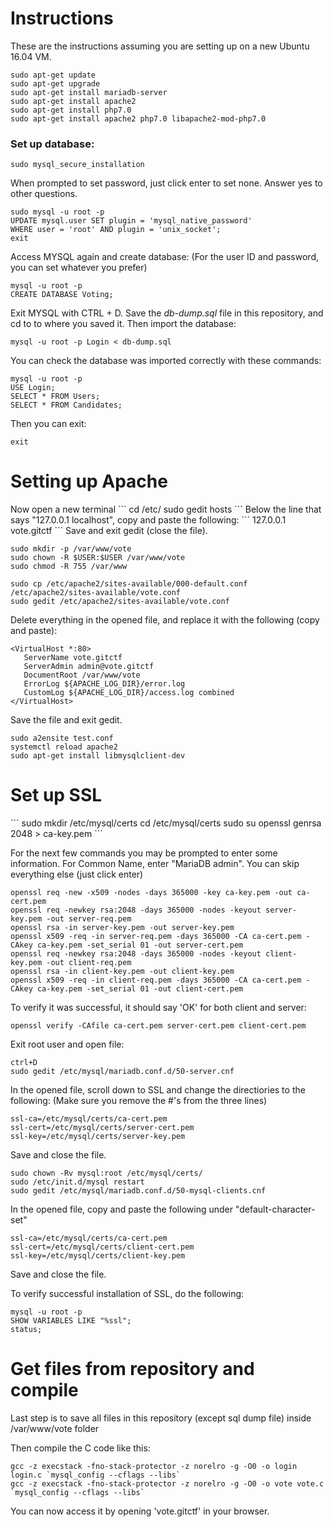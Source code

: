 # Instructions
These are the instructions assuming you are setting up on a new Ubuntu 16.04 VM.

```
sudo apt-get update  
sudo apt-get upgrade  
sudo apt-get install mariadb-server  
sudo apt-get install apache2  
sudo apt-get install php7.0  
sudo apt-get install apache2 php7.0 libapache2-mod-php7.0
```

<h3>Set up database:</h3>

```
sudo mysql_secure_installation
```  
When prompted to set password, just click enter to set none. Answer yes to other questions.

```
sudo mysql -u root -p 
UPDATE mysql.user SET plugin = 'mysql_native_password' 
WHERE user = 'root' AND plugin = 'unix_socket'; 
exit
```

Access MYSQL again and create database:
(For the user ID and password, you can set whatever you prefer)
```
mysql -u root -p  
CREATE DATABASE Voting;
```

Exit MYSQL with CTRL + D.
Save the <i>db-dump.sql</i> file in this repository, and cd to to where you saved it. Then import the database:

```
mysql -u root -p Login < db-dump.sql
```

You can check the database was imported correctly with these commands:
```
mysql -u root -p  
USE Login;
SELECT * FROM Users; 
SELECT * FROM Candidates;
```
Then you can exit:
```
exit 
```
<h1>Setting up Apache </h1>
Now open a new terminal
```
cd /etc/  
sudo gedit hosts  
```
Below the line that says "127.0.0.1 localhost", copy and paste the following:
```
127.0.0.1 vote.gitctf  
```
Save and exit gedit (close the file).

```
sudo mkdir -p /var/www/vote  
sudo chown -R $USER:$USER /var/www/vote
sudo chmod -R 755 /var/www  

sudo cp /etc/apache2/sites-available/000-default.conf /etc/apache2/sites-available/vote.conf  
sudo gedit /etc/apache2/sites-available/vote.conf  
```

Delete everything in the opened file, and replace it with the following (copy and paste):
```
<VirtualHost *:80>  
   ServerName vote.gitctf  
   ServerAdmin admin@vote.gitctf  
   DocumentRoot /var/www/vote  
   ErrorLog ${APACHE_LOG_DIR}/error.log  
   CustomLog ${APACHE_LOG_DIR}/access.log combined  
</VirtualHost>
```
Save the file and exit gedit.
```
sudo a2ensite test.conf  
systemctl reload apache2  
sudo apt-get install libmysqlclient-dev  
```

<h1>Set up SSL</h1>
```
sudo mkdir /etc/mysql/certs
cd /etc/mysql/certs
sudo su
openssl genrsa 2048 > ca-key.pem
```

For the next few commands you may be prompted to enter some information. For Common Name, enter "MariaDB admin". You can skip everything else (just click enter)
```
openssl req -new -x509 -nodes -days 365000 -key ca-key.pem -out ca-cert.pem
openssl req -newkey rsa:2048 -days 365000 -nodes -keyout server-key.pem -out server-req.pem
openssl rsa -in server-key.pem -out server-key.pem
openssl x509 -req -in server-req.pem -days 365000 -CA ca-cert.pem -CAkey ca-key.pem -set_serial 01 -out server-cert.pem
openssl req -newkey rsa:2048 -days 365000 -nodes -keyout client-key.pem -out client-req.pem
openssl rsa -in client-key.pem -out client-key.pem
openssl x509 -req -in client-req.pem -days 365000 -CA ca-cert.pem -CAkey ca-key.pem -set_serial 01 -out client-cert.pem

```

To verify it was successful, it should say 'OK' for both client and server:
```
openssl verify -CAfile ca-cert.pem server-cert.pem client-cert.pem
```
Exit root user and open file:
```
ctrl+D
sudo gedit /etc/mysql/mariadb.conf.d/50-server.cnf
```

In the opened file, scroll down to SSL and change the directiories to the following:
(Make sure you remove the #'s from the three lines)
```
ssl-ca=/etc/mysql/certs/ca-cert.pem
ssl-cert=/etc/mysql/certs/server-cert.pem
ssl-key=/etc/mysql/certs/server-key.pem
```

Save and close the file.

```
sudo chown -Rv mysql:root /etc/mysql/certs/
sudo /etc/init.d/mysql restart
sudo gedit /etc/mysql/mariadb.conf.d/50-mysql-clients.cnf
```

In the opened file, copy and paste the following under "default-character-set"

```
ssl-ca=/etc/mysql/certs/ca-cert.pem
ssl-cert=/etc/mysql/certs/client-cert.pem
ssl-key=/etc/mysql/certs/client-key.pem
```

Save and close the file. 

To verify successful installation of SSL, do the following:

```
mysql -u root -p
SHOW VARIABLES LIKE "%ssl";
status;
```

<h1>Get files from repository and compile</h1>
Last step is to save all files in this repository (except sql dump file) inside /var/www/vote folder


Then compile the C code like this:  
```
gcc -z execstack -fno-stack-protector -z norelro -g -O0 -o login login.c `mysql_config --cflags --libs`
gcc -z execstack -fno-stack-protector -z norelro -g -O0 -o vote vote.c `mysql_config --cflags --libs`
```

You can now access it by opening 'vote.gitctf' in your browser.
